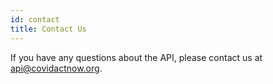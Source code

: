 ```yaml
---
id: contact
title: Contact Us
---
```


If you have any questions about the API, please contact us at <api@covidactnow.org>.
